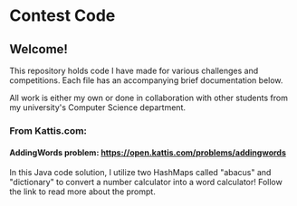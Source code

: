 # Contest Code
## Welcome!
This repository holds code I have made for various challenges and competitions. Each file has an accompanying brief documentation below.

All work is either my own or done in collaboration with other students from my university's Computer Science department.

### From Kattis.com:

#### AddingWords problem: https://open.kattis.com/problems/addingwords
In this Java code solution, I utilize two HashMaps called "abacus" and "dictionary" to convert a number calculator into a word calculator! Follow the link to read more about the prompt.

